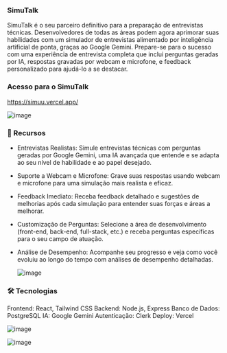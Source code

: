 ### SimuTalk

SimuTalk é o seu parceiro definitivo para a preparação de entrevistas técnicas. Desenvolvedores de todas as áreas podem agora aprimorar suas habilidades com um simulador de entrevistas alimentado por inteligência artificial de ponta, graças ao Google Gemini. Prepare-se para o sucesso com uma experiência de entrevista completa que inclui perguntas geradas por IA, respostas gravadas por webcam e microfone, e feedback personalizado para ajudá-lo a se destacar.

### Acesso para o SimuTalk

https://simuu.vercel.app/

![image](https://github.com/user-attachments/assets/4febadfe-ffc5-444b-a4ab-1e13c5f0793b)



### 🚀 Recursos

- Entrevistas Realistas: Simule entrevistas técnicas com perguntas geradas por Google Gemini, uma IA avançada que entende e se adapta ao seu nível de habilidade e ao papel desejado.
- Suporte a Webcam e Microfone: Grave suas respostas usando webcam e microfone para uma simulação mais realista e eficaz.
- Feedback Imediato: Receba feedback detalhado e sugestões de melhorias após cada simulação para entender suas forças e áreas a melhorar.
- Customização de Perguntas: Selecione a área de desenvolvimento (front-end, back-end, full-stack, etc.) e receba perguntas específicas para o seu campo de atuação.
- Análise de Desempenho: Acompanhe seu progresso e veja como você evoluiu ao longo do tempo com análises de desempenho detalhadas.

  ![image](https://github.com/user-attachments/assets/bc09cbda-ae89-42ba-8752-fca042c0cee4)


### 🛠 Tecnologias
Frontend: React, Tailwind CSS
Backend: Node.js, Express
Banco de Dados: PostgreSQL
IA: Google Gemini
Autenticação: Clerk
Deploy: Vercel

![image](https://github.com/user-attachments/assets/304ab1ca-0bd9-4ce7-a100-fb3eaf15541c)

![image](https://github.com/user-attachments/assets/e001c5f9-9d6a-4d88-bbf6-5621a74cdb31)

